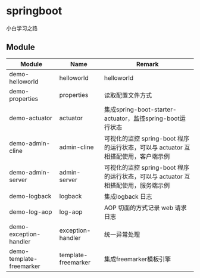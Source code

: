 # springboot

小白学习之路

## Module

| Module                   | Name                | Remark                                                       |
| ------------------------ | ------------------- | ------------------------------------------------------------ |
| demo-helloworld          | helloworld          | helloworld                                                   |
| demo-properties          | properties          | 读取配置文件方式                                             |
| demo-actuator            | actuator            | 集成spring-boot-starter-actuator，监控spring-boot运行状态    |
| demo-admin-cline         | admin-cline         | 可视化的监控 spring-boot 程序的运行状态，可以与 actuator 互相搭配使用，客户端示例 |
| demo-admin-server        | admin-server        | 可视化的监控 spring-boot 程序的运行状态，可以与 actuator 互相搭配使用，服务端示例 |
| demo-logback             | logback             | 集成logback 日志                                             |
| demo-log-aop             | log-aop             | AOP 切面的方式记录 web 请求日志                              |
| demo-exception-handler   | exception-handler   | 统一异常处理                                                 |
| demo-template-freemarker | template-freemarker | 集成freemarker模板引擎                                       |



